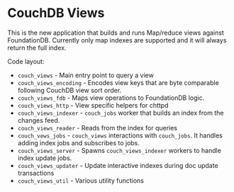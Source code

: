 CouchDB Views
=====

This is the new application that builds and runs Map/reduce views against FoundationDB.
Currently only map indexes are supported and it will always return the full index.

Code layout:

* `couch_views` - Main entry point to query a view
* `couch_views_encoding` - Encodes view keys that are byte comparable following CouchDB view sort order.
* `couch_views_fdb` - Maps view operations to FoundationDB logic.
* `couch_views_http` - View specific helpers for chttpd
* `couch_views_indexer` - `couch_jobs` worker that builds an index from the changes feed.
* `couch_views_reader` - Reads from the index for queries
* `couch_vews_jobs` - `couch_views` interactions with `couch_jobs`. It handles adding index jobs and subscribes to jobs.
* `couch_views_server` - Spawns `couch_views_indexer` workers to handle index update jobs.
* `couch_views_updater` - Update interactive indexes during doc update transactions
* `couch_views_util` - Various utility functions
